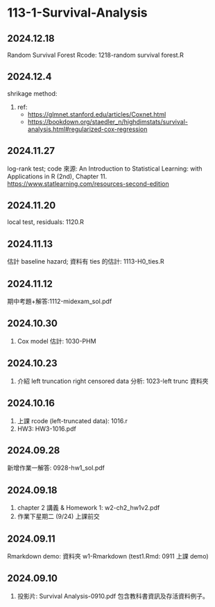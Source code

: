 # 113-1-Survival-Analysis

## 2024.12.18
Random Survival Forest Rcode: 1218-random survival forest.R

## 2024.12.4
shrikage method:
1. ref:
   * https://glmnet.stanford.edu/articles/Coxnet.html
   * https://bookdown.org/staedler_n/highdimstats/survival-analysis.html#regularized-cox-regression


## 2024.11.27
log-rank test; code 來源: 
An Introduction to Statistical Learning: with Applications in R (2nd), Chapter 11.
https://www.statlearning.com/resources-second-edition

## 2024.11.20
local test, residuals: 1120.R

## 2024.11.13
估計 baseline hazard; 資料有 ties 的估計: 1113-H0_ties.R 

## 2024.11.12
期中考題+解答:1112-midexam_sol.pdf

## 2024.10.30
1. Cox model 估計: 1030-PHM
   
## 2024.10.23
1. 介紹 left truncation right censored data 分析: 1023-left trunc 資料夾

## 2024.10.16
1. 上課 rcode (left-truncated data): 1016.r
2. HW3: HW3-1016.pdf

## 2024.09.28
新增作業一解答: 0928-hw1_sol.pdf

## 2024.09.18
1. chapter 2 講義 & Homework 1: w2-ch2_hw1v2.pdf
2. 作業下星期二 (9/24) 上課前交

## 2024.09.11
Rmarkdown demo: 資料夾 w1-Rmarkdown (test1.Rmd: 0911 上課 demo)

## 2024.09.10
1. 投影片: Survival Analysis-0910.pdf
   包含教科書資訊及存活資料例子。
